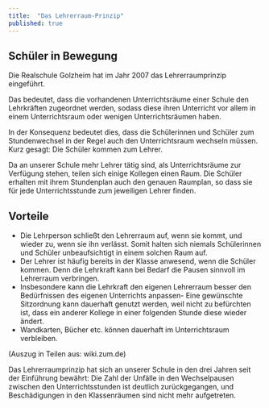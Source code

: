 ```yaml
---
title:  "Das Lehrerraum-Prinzip"
published: true
---
```


## Sch&uuml;ler in Bewegung

Die Realschule Golzheim hat im Jahr 2007 das Lehrerraumprinzip eingef&uuml;hrt.

Das bedeutet, dass die vorhandenen Unterrichtsr&auml;ume einer Schule den Lehrkr&auml;ften zugeordnet werden, sodass diese ihren Unterricht vor allem in einem Unterrichtsraum oder wenigen Unterrichtsr&auml;umen haben. 

In der Konsequenz bedeutet dies, dass die Sch&uuml;lerinnen und Sch&uuml;ler zum Stundenwechsel in der Regel auch den Unterrichtsraum wechseln m&uuml;ssen. Kurz gesagt: Die Sch&uuml;ler kommen zum Lehrer. 

Da an unserer Schule mehr Lehrer t&auml;tig sind, als Unterrichtsr&auml;ume zur Verf&uuml;gung stehen, teilen sich einige Kollegen einen Raum. Die Sch&uuml;ler erhalten mit ihrem Stundenplan auch den genauen Raumplan, so dass sie f&uuml;r jede Unterrichtsstunde zum jeweiligen Lehrer finden.

## Vorteile 

- Die Lehrperson schlie&szlig;t den Lehrerraum auf, wenn sie kommt, und wieder zu, wenn sie ihn verl&auml;sst. Somit halten sich niemals Sch&uuml;lerinnen und Sch&uuml;ler unbeaufsichtigt in einem solchen Raum auf. 
- Der Lehrer ist h&auml;ufig bereits in der Klasse anwesend, wenn die Sch&uuml;ler kommen. Denn die Lehrkraft kann bei Bedarf die Pausen sinnvoll im Lehrerraum verbringen. 
- Insbesondere kann die Lehrkraft den eigenen Lehrerraum besser den Bed&uuml;rfnissen des eigenen Unterrichts anpassen- Eine gew&uuml;nschte Sitzordnung kann dauerhaft genutzt werden, weil nicht zu bef&uuml;rchten ist, dass ein anderer Kollege in einer folgenden Stunde diese wieder &auml;ndert. 
- Wandkarten, B&uuml;cher etc. k&ouml;nnen dauerhaft im Unterrichtsraum verbleiben. 

(Auszug in Teilen aus: wiki.zum.de) 

Das Lehrerraumprinzip hat sich an unserer Schule in den drei Jahren seit der Einf&uuml;hrung bew&auml;hrt: Die Zahl der Unf&auml;lle in den Wechselpausen zwischen den Unterrichtsstunden ist deutlich zur&uuml;ckgegangen, und Besch&auml;digungen in den Klassenr&auml;umen sind nicht mehr aufgetreten.

